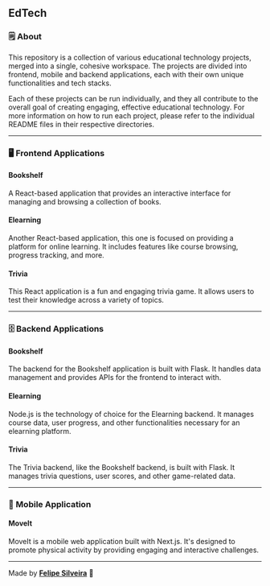 ## EdTech

### 🗒️ About
This repository is a collection of various educational technology projects, merged into a single, cohesive workspace. The projects are divided into frontend, mobile and backend applications, each with their own unique functionalities and tech stacks.

Each of these projects can be run individually, and they all contribute to the overall goal of creating engaging, effective educational technology. For more information on how to run each project, please refer to the individual README files in their respective directories.

---
### 🖥️ Frontend Applications
#### Bookshelf
A React-based application that provides an interactive interface for managing and browsing a collection of books.

#### Elearning
Another React-based application, this one is focused on providing a platform for online learning. It includes features like course browsing, progress tracking, and more.

#### Trivia
This React application is a fun and engaging trivia game. It allows users to test their knowledge across a variety of topics.

---
### 🗄️ Backend Applications
#### Bookshelf
The backend for the Bookshelf application is built with Flask. It handles data management and provides APIs for the frontend to interact with.

#### Elearning
Node.js is the technology of choice for the Elearning backend. It manages course data, user progress, and other functionalities necessary for an elearning platform.

#### Trivia
The Trivia backend, like the Bookshelf backend, is built with Flask. It manages trivia questions, user scores, and other game-related data.

---
### 📱 Mobile Application
#### MoveIt
MoveIt is a mobile web application built with Next.js. It's designed to promote physical activity by providing engaging and interactive challenges.

---

Made by 
    <tr>
    <td align="center"><a href="https://github.com/sziafs"><b>Felipe Silveira</b></a> 🤙<br /></td>
    <tr>
